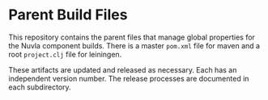 # Parent Build Files

This repository contains the parent files that manage global
properties for the Nuvla component builds. There is a master `pom.xml`
file for maven and a root `project.clj` file for leiningen.

These artifacts are updated and released as necessary.  Each has an
independent version number.  The release processes are documented in
each subdirectory.
